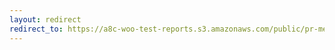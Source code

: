 ```yaml
---
layout: redirect
redirect_to: https://a8c-woo-test-reports.s3.amazonaws.com/public/pr-merge/40406/e2e/index.html
---
```

